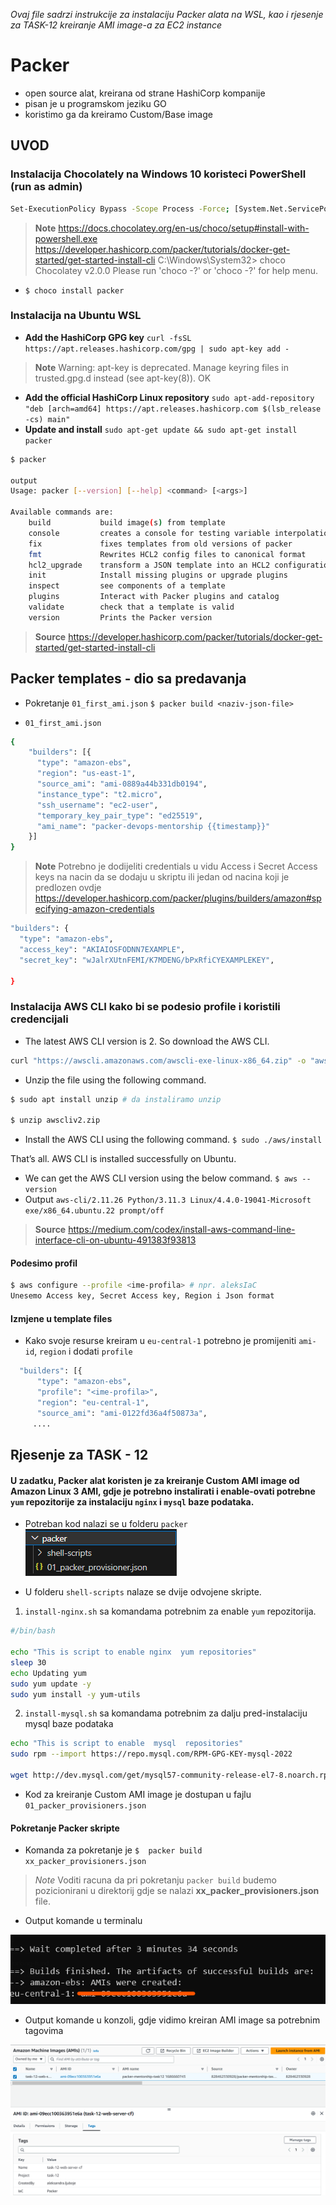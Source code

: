 *Ovaj file sadrzi instrukcije za instalaciju Packer alata na WSL, kao i rjesenje za TASK-12 kreiranje AMI image-a za EC2 instance*

# Packer 

- open source alat, kreirana od strane HashiCorp kompanije 
- pisan je u programskom jeziku GO
- koristimo ga da kreiramo Custom/Base image

## UVOD
### Instalacija Chocolately na Windows 10 koristeci PowerShell (run as admin)
```bash
Set-ExecutionPolicy Bypass -Scope Process -Force; [System.Net.ServicePointManager]::SecurityProtocol = [System.Net.ServicePointManager]::SecurityProtocol -bor 3072; iex ((New-Object System.Net.WebClient).DownloadString('https://community.chocolatey.org/install.ps1'))
```
>**Note**
> https://docs.chocolatey.org/en-us/choco/setup#install-with-powershell.exe
>https://developer.hashicorp.com/packer/tutorials/docker-get-started/get-started-install-cli
C:\Windows\System32> choco
Chocolatey v2.0.0
Please run 'choco -?' or 'choco <command> -?' for help menu.

* `$ choco install packer` 

### Instalacija na Ubuntu WSL 
- **Add the HashiCorp GPG key**
`curl -fsSL https://apt.releases.hashicorp.com/gpg | sudo apt-key add -`
>**Note**
>Warning: apt-key is deprecated. Manage keyring files in trusted.gpg.d instead (see apt-key(8)).
OK
- **Add the official HashiCorp Linux repository**
`sudo apt-add-repository "deb [arch=amd64] https://apt.releases.hashicorp.com $(lsb_release -cs) main"`
- **Update and install**
`sudo apt-get update && sudo apt-get install packer`

```bash
$ packer

output
Usage: packer [--version] [--help] <command> [<args>]

Available commands are:
    build           build image(s) from template
    console         creates a console for testing variable interpolation
    fix             fixes templates from old versions of packer
    fmt             Rewrites HCL2 config files to canonical format
    hcl2_upgrade    transform a JSON template into an HCL2 configuration
    init            Install missing plugins or upgrade plugins
    inspect         see components of a template
    plugins         Interact with Packer plugins and catalog
    validate        check that a template is valid
    version         Prints the Packer version
```

>**Source**
>https://developer.hashicorp.com/packer/tutorials/docker-get-started/get-started-install-cli

## Packer templates - dio sa predavanja

* Pokretanje `01_first_ami.json`
`$ packer build <naziv-json-file>`


* `01_first_ami.json`
```bash
{
    "builders": [{
      "type": "amazon-ebs",
      "region": "us-east-1",
      "source_ami": "ami-0889a44b331db0194",
      "instance_type": "t2.micro",
      "ssh_username": "ec2-user",
      "temporary_key_pair_type": "ed25519",
      "ami_name": "packer-devops-mentorship {{timestamp}}"
    }]
}
```

>**Note**
> Potrebno je dodijeliti credentials u vidu Access i Secret Access keys na nacin da se dodaju u skriptu ili jedan od nacina koji je predlozen ovdje
> https://developer.hashicorp.com/packer/plugins/builders/amazon#specifying-amazon-credentials

```bash
"builders": {
  "type": "amazon-ebs",
  "access_key": "AKIAIOSFODNN7EXAMPLE",
  "secret_key": "wJalrXUtnFEMI/K7MDENG/bPxRfiCYEXAMPLEKEY",
  
}
```

### Instalacija AWS CLI kako bi se podesio profile i koristili credencijali 

* The latest AWS CLI version is 2. So download the AWS CLI.
```bash
curl "https://awscli.amazonaws.com/awscli-exe-linux-x86_64.zip" -o "awscliv2.zip"
```
* Unzip the file using the following command.
```bash
$ sudo apt install unzip # da instaliramo unzip

$ unzip awscliv2.zip
``` 
* Install the AWS CLI using the following command.
`$ sudo ./aws/install`

That’s all. AWS CLI is installed successfully on Ubuntu.

* We can get the AWS CLI version using the below command.
`$ aws --version`
* Output
`aws-cli/2.11.26 Python/3.11.3 Linux/4.4.0-19041-Microsoft exe/x86_64.ubuntu.22 prompt/off`

>**Source**
> https://medium.com/codex/install-aws-command-line-interface-cli-on-ubuntu-491383f93813

#### Podesimo profil 
```bash
$ aws configure --profile <ime-profila> # npr. aleksIaC
Unesemo Access key, Secret Access key, Region i Json format
```
#### Izmjene u template files 
* Kako svoje resurse kreiram u `eu-central-1` potrebno je promijeniti `ami-id`, `region` i dodati `profile`
```bash
  "builders": [{
      "type": "amazon-ebs",
      "profile": "<ime-profila>",
      "region": "eu-central-1",
      "source_ami": "ami-0122fd36a4f50873a",
     ....
```
## Rjesenje za TASK - 12
#### U zadatku, Packer alat koristen je za kreiranje  Custom AMI image od Amazon Linux 3 AMI, gdje je potrebno instalirati i enable-ovati potrebne `yum` repozitorije za instalaciju `nginx` i `mysql` baze podataka. 

* Potreban kod nalazi se u folderu `packer`
![packer-folder](../task12-screenshots/packer/packer-folder.png)

* U folderu `shell-scripts` nalaze se dvije odvojene skripte. 
1. `install-nginx.sh` sa komandama potrebnim za enable `yum` repozitorija.
```bash
#/bin/bash

echo "This is script to enable nginx  yum repositories"
sleep 30
echo Updating yum 
sudo yum update -y
sudo yum install -y yum-utils
```
2. `install-mysql.sh` sa komandama potrebnim za dalju pred-instalaciju mysql baze podataka
```bash
echo "This is script to enable  mysql  repositories"
sudo rpm --import https://repo.mysql.com/RPM-GPG-KEY-mysql-2022

wget http://dev.mysql.com/get/mysql57-community-release-el7-8.noarch.rpm
```
* Kod za kreiranje Custom AMI image je dostupan u fajlu `01_packer_provisioners.json`

#### Pokretanje Packer skripte
* Komanda za pokretanje je
`$  packer build xx_packer_provisioners.json` 
>*Note*
> Voditi racuna da pri pokretanju `packer build` budemo pozicionirani u direktorij gdje se nalazi **xx_packer_provisioners.json** file.
* Output komande u terminalu

![packer-folder](../task12-screenshots/packer/ami-created.png)


* Output komande u konzoli, gdje vidimo kreiran AMI image sa 
potrebnim tagovima

![packer-folder](../task12-screenshots/packer/packer-ami-created.png)



